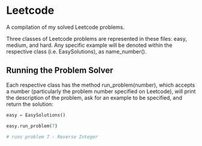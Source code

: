 # Leetcode
A compilation of my solved Leetcode problems.

Three classes of Leetcode problems are represented in these files: easy, medium, and hard. Any specific example will be denoted within the respective class (i.e. EasySolutions), as name_number().
## Running the Problem Solver
Each respective class has the method run_problem(number), which accepts a number (particularly the problem number specified on Leetcode), will print the description of the problem, ask for an example to be specified, and return the solution:

```python
easy = EasySolutions()

easy.run_problem(7)

# runs problem 7 - Reverse Integer
```

